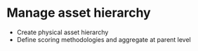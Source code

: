 # Manage asset hierarchy

- Create physical asset hierarchy
- Define scoring methodologies and aggregate at parent level 